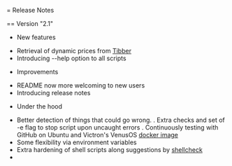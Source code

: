= Release Notes

== Version "2.1"

 * New features
 - Retrieval of dynamic prices from [Tibber](https://tibber.com/)
 - Introducing --help option to all scripts 

 * Improvements
 - README now more welcoming to new users
 - Introducing release notes

 * Under the hood
 - Better detection of things that could go wrong.
   . Extra checks and set of -e flag to stop script upon uncaught errors
   . Continuously testing with GitHub on Ubuntu and Victron's VenusOS [docker image](https://github.com/victronenergy/venus-docker)
 - Some flexibility via environment variables
 - Extra hardening of shell scripts along suggestions by [shellcheck](https://www.shellcheck.net/)
 - 
